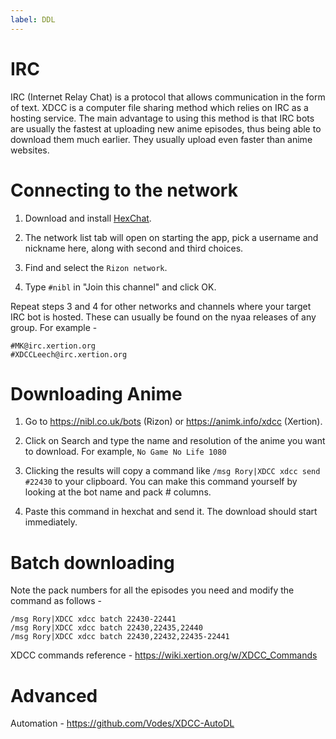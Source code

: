 ```yaml
---
label: DDL
---
```


# IRC

IRC (Internet Relay Chat) is a protocol that allows communication in the form of text. XDCC is a computer file sharing method which relies on IRC as a hosting service. The main advantage to using this method is that IRC bots are usually the fastest at uploading new anime episodes, thus being able to download them much earlier. They usually upload even faster than anime websites.

# Connecting to the network

1. Download and install [HexChat](https://hexchat.github.io/).

2. The network list tab will open on starting the app, pick a username and nickname here, along with second and third choices.

3. Find and select the `Rizon network`.

4. Type `#nibl` in "Join this channel" and click OK.

Repeat steps 3 and 4 for other networks and channels where your target IRC bot is hosted. These can usually be found on the nyaa releases of any group. For example -

```
#MK@irc.xertion.org
#XDCCLeech@irc.xertion.org
```

# Downloading Anime

1. Go to https://nibl.co.uk/bots (Rizon) or https://animk.info/xdcc (Xertion).

2. Click on Search and type the name and resolution of the anime you want to download. For example, `No Game No Life 1080`

3. Clicking the results will copy a command like `/msg Rory|XDCC xdcc send #22430` to your clipboard. You can make this command yourself by looking at the bot name and pack # columns.

4. Paste this command in hexchat and send it. The download should start immediately.

# Batch downloading

Note the pack numbers for all the episodes you need and modify the command as follows -

```
/msg Rory|XDCC xdcc batch 22430-22441
/msg Rory|XDCC xdcc batch 22430,22435,22440
/msg Rory|XDCC xdcc batch 22430,22432,22435-22441
```

XDCC commands reference - https://wiki.xertion.org/w/XDCC_Commands

# Advanced

Automation - https://github.com/Vodes/XDCC-AutoDL
